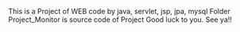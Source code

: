 This is a Project of WEB code by java, servlet, jsp, jpa, mysql
Folder Project_Monitor is source code of Project
Good luck to you. See ya!!
